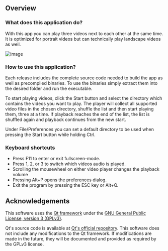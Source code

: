 ## Overview
### What does this application do?
With this app you can play three videos next to each other at the same time. It is optimized for portrait videos but can technically play landscape videos as well.

![image](https://github.com/user-attachments/assets/b99eda85-b4b9-4310-88bd-e7fe56e57bc7)

### How to use this application?
Each release includes the complete source code needed to build the app as well as precompiled binaries. To use the binaries simply extract them into the desired folder and run the executable.

To start playing videos, click the Start button and select the directory which contains the videos you want to play.
The player will collect all supported video files in the chosen directory, shuffle the list and then start playing them, three at a time.
If playback reaches the end of the list, the list is shuffled again and playback continues from the new start.

Under File/Preferences you can set a default directory to be used when pressing the Start button while holding Ctrl.

### Keyboard shortcuts
- Press F11 to enter or exit fullscreen-mode.
- Press 1, 2, or 3 to switch which videos audio is played.
- Scrolling the mousewheel on either video player changes the playback volume
- Pressing Alt+P opens the preferences dialog.
- Exit the program by pressing the ESC key or Alt+Q.


## Acknowledgements
This software uses the [Qt framework](https://www.qt.io/) under the [GNU General Public License, version 3 (GPLv3)](https://www.gnu.org/licenses/gpl-3.0.html).

Qt's source code is available at [Qt's official repository](https://code.qt.io/cgit/). This software does not include any modifications to the Qt framework. If modifications are made in the future, they will be documented and provided as required by the GPLv3 license.
